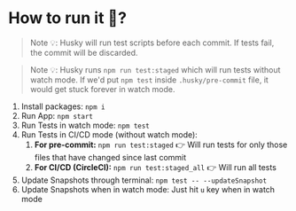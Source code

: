 # How to run it 🤔?

> Note 💡: Husky will run test scripts before each commit. If tests fail, the commit will be discarded.

> Note 💡: Husky runs `npm run test:staged` which will run tests without watch mode.
> If we'd put `npm test` inside `.husky/pre-commit` file, it would get stuck forever in watch mode.

1. Install packages: `npm i`
2. Run App: `npm start`
3. Run Tests in watch mode: `npm test`
4. Run Tests in CI/CD mode (without watch mode):
   1. **For pre-commit:** `npm run test:staged` 👉 Will run tests for only those files that have changed since last commit
   2. **For CI/CD (CircleCI):** `npm run test:staged_all` 👉 Will run all tests
5. Update Snapshots through terminal: `npm test -- --updateSnapshot`
6. Update Snapshots when in watch mode: Just hit `u` key when in watch mode
